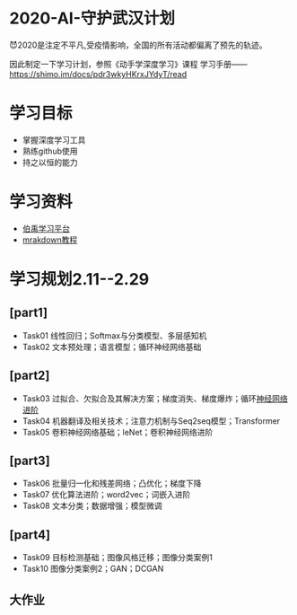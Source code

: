 # 2020-AI-守护武汉计划

😈2020是注定不平凡,受疫情影响，全国的所有活动都偏离了预先的轨迹。

因此制定一下学习计划，参照《动手学深度学习》课程
学习手册——https://shimo.im/docs/pdr3wkyHKrxJYdyT/read


# 学习目标
+ 掌握深度学习工具
+ 熟练github使用
+ 持之以恒的能力

# 学习资料
+ [伯禹学习平台](https://www.boyuai.com/elites/course/cZu18YmweLv10OeV)
+ [mrakdown教程](https://www.runoob.com/markdown/md-link.html)


# 学习规划2.11--2.29
## [part1]
  - Task01 线性回归；Softmax与分类模型、多层感知机
  - Task02 文本预处理；语言模型；循环神经网络基础
## [part2]
  - Task03 过拟合、欠拟合及其解决方案；梯度消失、梯度爆炸；循环[神经网络进阶](https://www.bilibili.com/video/av18994337?p=3)
  - Task04 机器翻译及相关技术；注意力机制与Seq2seq模型；Transformer
  - Task05 卷积神经网络基础；leNet；卷积神经网络进阶
## [part3]
  - Task06 批量归一化和残差网络；凸优化；梯度下降
  - Task07 优化算法进阶；word2vec；词嵌入进阶
  - Task08 文本分类；数据增强；模型微调
## [part4]
  - Task09 目标检测基础；图像风格迁移；图像分类案例1
  - Task10 图像分类案例2；GAN；DCGAN
## 大作业


